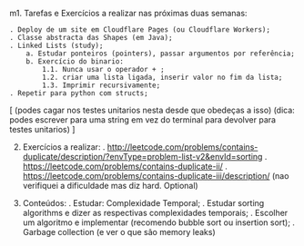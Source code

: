 m1. Tarefas e Exercícios a realizar nas próximas duas semanas:

    . Deploy de um site em Cloudflare Pages (ou Cloudflare Workers);
    . Classe abstracta das Shapes (em Java);
    . Linked Lists (study);
        a. Estudar ponteiros (pointers), passar argumentos por referência;
        b. Exercício do binario:
            1.1. Nunca usar o operador + ;
            1.2. criar uma lista ligada, inserir valor no fim da lista;
            1.3. Imprimir recursivamente;
    . Repetir para python com structs;

[ (podes cagar nos testes unitarios nesta desde que obedeças a isso)
(dica: podes escrever para uma string em vez do terminal para devolver para testes unitarios) ]

2. Exercícios a realizar:
    . http://leetcode.com/problems/contains-duplicate/description/?envType=problem-list-v2&envId=sorting
    . https://leetcode.com/problems/contains-duplicate-ii/
    . https://leetcode.com/problems/contains-duplicate-iii/description/ (nao verifiquei a dificuldade mas diz hard. Optional)

3. Conteúdos:
    . Estudar: Complexidade Temporal;
    . Estudar sorting algorithms e dizer as respectivas complexidades temporais;
    . Escolher um algoritmo e implementar (recomendo bubble sort ou insertion sort);
    . Garbage collection (e ver o que são memory leaks)